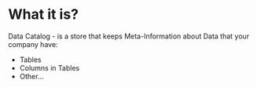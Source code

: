 # What it is?

Data Catalog - is a store that keeps Meta-Information about Data that your company have:
- Tables
- Columns in Tables
- Other...